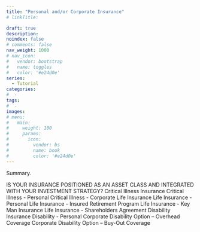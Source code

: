 ```yaml
---
title: "Personal and/or Corporate Insurance"
# linkTitle:

draft: true
description: 
noindex: false
# comments: false
nav_weight: 1000
# nav_icon:
#   vendor: bootstrap
#   name: toggles
#   color: '#e24d0e'
series:
  - Tutorial
categories:
#  - 
tags:
#  - 
images:
# menu:
#   main:
#     weight: 100
#     params:
#       icon:
#         vendor: bs
#         name: book
#         color: '#e24d0e'
---
```


Summary.

<!--more-->

IS YOUR INSURANCE POSITIONED AS AN ASSET CLASS AND INTEGRATED WITH YOUR INVESTMENT STRATEGY?
Critical Illness Insurance
Critical Illness - Personal
Critical Illness - Corporate
Life Insurance
Life Insurance - Personal
Life Insurance - Insured Retirement Program
Life Insurance - Key Man Insurance
Life Insurance - Shareholders Agreement
Disability Insurance
Disability - Personal
Corporate Disability Option – Overhead Coverage
Corporate Disability Option – Buy-Out Coverage
